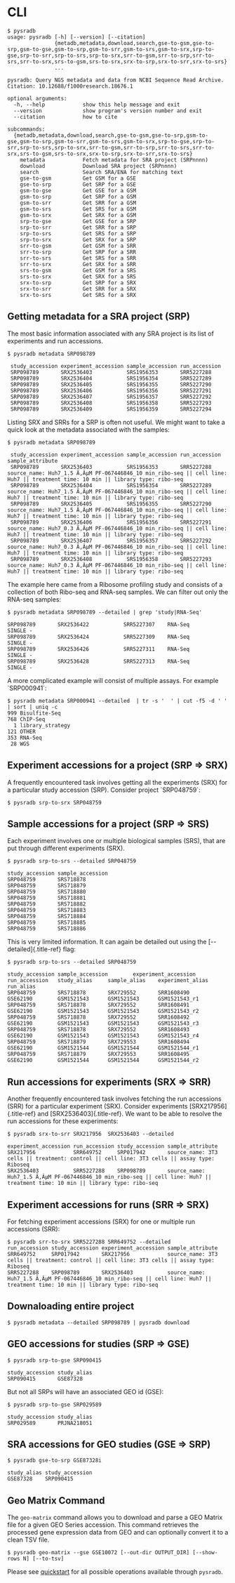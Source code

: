 # CLI

    $ pysradb
    usage: pysradb [-h] [--version] [--citation]
                   {metadb,metadata,download,search,gse-to-gsm,gse-to-srp,gsm-to-gse,gsm-to-srp,gsm-to-srr,gsm-to-srs,gsm-to-srx,srp-to-gse,srp-to-srr,srp-to-srs,srp-to-srx,srr-to-gsm,srr-to-srp,srr-to-srs,srr-to-srx,srs-to-gsm,srs-to-srx,srx-to-srp,srx-to-srr,srx-to-srs}
                   ...

    pysradb: Query NGS metadata and data from NCBI Sequence Read Archive.
    Citation: 10.12688/f1000research.18676.1

    optional arguments:
      -h, --help            show this help message and exit
      --version             show program's version number and exit
      --citation            how to cite

    subcommands:
      {metadb,metadata,download,search,gse-to-gsm,gse-to-srp,gsm-to-gse,gsm-to-srp,gsm-to-srr,gsm-to-srs,gsm-to-srx,srp-to-gse,srp-to-srr,srp-to-srs,srp-to-srx,srr-to-gsm,srr-to-srp,srr-to-srs,srr-to-srx,srs-to-gsm,srs-to-srx,srx-to-srp,srx-to-srr,srx-to-srs}
        metadata            Fetch metadata for SRA project (SRPnnnn)
        download            Download SRA project (SRPnnnn)
        search              Search SRA/ENA for matching text
        gse-to-gsm          Get GSM for a GSE
        gse-to-srp          Get SRP for a GSE
        gsm-to-gse          Get GSE for a GSM
        gsm-to-srp          Get SRP for a GSM
        gsm-to-srr          Get SRR for a GSM
        gsm-to-srs          Get SRS for a GSM
        gsm-to-srx          Get SRX for a GSM
        srp-to-gse          Get GSE for a SRP
        srp-to-srr          Get SRR for a SRP
        srp-to-srs          Get SRS for a SRP
        srp-to-srx          Get SRX for a SRP
        srr-to-gsm          Get GSM for a SRR
        srr-to-srp          Get SRP for a SRR
        srr-to-srs          Get SRS for a SRR
        srr-to-srx          Get SRX for a SRR
        srs-to-gsm          Get GSM for a SRS
        srs-to-srx          Get SRX for a SRS
        srx-to-srp          Get SRP for a SRX
        srx-to-srr          Get SRR for a SRX
        srx-to-srs          Get SRS for a SRX

## Getting metadata for a SRA project (SRP)

The most basic information associated with any SRA project is its list
of experiments and run accessions.

    $ pysradb metadata SRP098789

     study_accession experiment_accession sample_accession run_accession
     SRP098789       SRX2536403           SRS1956353       SRR5227288
     SRP098789       SRX2536404           SRS1956354       SRR5227289
     SRP098789       SRX2536405           SRS1956355       SRR5227290
     SRP098789       SRX2536406           SRS1956356       SRR5227291
     SRP098789       SRX2536407           SRS1956357       SRR5227292
     SRP098789       SRX2536408           SRS1956358       SRR5227293
     SRP098789       SRX2536409           SRS1956359       SRR5227294

Listing SRX and SRRs for a SRP is often not useful. We might want to
take a quick look at the metadata associated with the samples:

    $ pysradb metadata SRP098789

     study_accession experiment_accession sample_accession run_accession sample_attribute
     SRP098789       SRX2536403           SRS1956353       SRR5227288    source_name: Huh7_1.5 Ã‚ÂµM PF-067446846_10 min_ribo-seq || cell line: Huh7 || treatment time: 10 min || library type: ribo-seq
     SRP098789       SRX2536404           SRS1956354       SRR5227289    source_name: Huh7_1.5 Ã‚ÂµM PF-067446846_10 min_ribo-seq || cell line: Huh7 || treatment time: 10 min || library type: ribo-seq
     SRP098789       SRX2536405           SRS1956355       SRR5227290    source_name: Huh7_1.5 Ã‚ÂµM PF-067446846_10 min_ribo-seq || cell line: Huh7 || treatment time: 10 min || library type: ribo-seq
     SRP098789       SRX2536406           SRS1956356       SRR5227291    source_name: Huh7_0.3 Ã‚ÂµM PF-067446846_10 min_ribo-seq || cell line: Huh7 || treatment time: 10 min || library type: ribo-seq
     SRP098789       SRX2536407           SRS1956357       SRR5227292    source_name: Huh7_0.3 Ã‚ÂµM PF-067446846_10 min_ribo-seq || cell line: Huh7 || treatment time: 10 min || library type: ribo-seq
     SRP098789       SRX2536408           SRS1956358       SRR5227293    source_name: Huh7_0.3 Ã‚ÂµM PF-067446846_10 min_ribo-seq || cell line: Huh7 || treatment time: 10 min || library type: ribo-seq

The example here came from a Ribosome profiling study and consists of a
collection of both Ribo-seq and RNA-seq samples. We can filter out only
the RNA-seq samples:

    $ pysradb metadata SRP098789 --detailed | grep 'study|RNA-Seq'

    SRP098789       SRX2536422           SRR5227307    RNA-Seq          SINGLE -
    SRP098789       SRX2536424           SRR5227309    RNA-Seq          SINGLE -
    SRP098789       SRX2536426           SRR5227311    RNA-Seq          SINGLE -
    SRP098789       SRX2536428           SRR5227313    RNA-Seq          SINGLE -

A more complicated example will consist of multiple assays. For example
\`SRP000941\`:

    $ pysradb metadata SRP000941 --detailed  | tr -s '  ' | cut -f5 -d ' ' | sort | uniq -c
    999 Bisulfite-Seq
    768 ChIP-Seq
      1 library_strategy
    121 OTHER
    353 RNA-Seq
     28 WGS

## Experiment accessions for a project (SRP =\> SRX)

A frequently encountered task involves getting all the experiments (SRX)
for a particular study accession (SRP). Consider project \`SRP048759\`:

    $ pysradb srp-to-srx SRP048759

## Sample accessions for a project (SRP =\> SRS)

Each experiment involves one or multiple biological samples (SRS), that
are put through different experiments (SRX).

    $ pysradb srp-to-srs --detailed SRP048759

    study_accession sample_accession
    SRP048759       SRS718878
    SRP048759       SRS718879
    SRP048759       SRS718880
    SRP048759       SRS718881
    SRP048759       SRS718882
    SRP048759       SRS718883
    SRP048759       SRS718884
    SRP048759       SRS718885
    SRP048759       SRS718886

This is very limited information. It can again be detailed out using the
[\--detailed]{.title-ref} flag:

    $ pysradb srp-to-srs --detailed SRP048759

    study_accession sample_accession        experiment_accession    run_accession   study_alias     sample_alias    experiment_alias        run_alias
    SRP048759       SRS718878       SRX729552       SRR1608490      GSE62190        GSM1521543      GSM1521543      GSM1521543_r1
    SRP048759       SRS718878       SRX729552       SRR1608491      GSE62190        GSM1521543      GSM1521543      GSM1521543_r2
    SRP048759       SRS718878       SRX729552       SRR1608492      GSE62190        GSM1521543      GSM1521543      GSM1521543_r3
    SRP048759       SRS718878       SRX729552       SRR1608493      GSE62190        GSM1521543      GSM1521543      GSM1521543_r4
    SRP048759       SRS718879       SRX729553       SRR1608494      GSE62190        GSM1521544      GSM1521544      GSM1521544_r1
    SRP048759       SRS718879       SRX729553       SRR1608495      GSE62190        GSM1521544      GSM1521544      GSM1521544_r2

## Run accessions for experiments (SRX =\> SRR)

Another frequently encountered task involves fetching the run accessions
(SRR) for a particular experiment (SRX). Consider experiments
[SRX217956]{.title-ref} and [SRX2536403]{.title-ref}. We want to be able
to resolve the run accessions for these experiments:

    $ pysradb srx-to-srr SRX217956  SRX2536403 --detailed

    experiment_accession run_accession study_accession sample_attribute
    SRX217956            SRR649752     SRP017942       source_name: 3T3 cells || treatment: control || cell line: 3T3 cells || assay type: Riboseq
    SRX2536403           SRR5227288    SRP098789       source_name: Huh7_1.5 Ã‚ÂµM PF-067446846_10 min_ribo-seq || cell line: Huh7 || treatment time: 10 min || library type: ribo-seq

## Experiment accessions for runs (SRR =\> SRX)

For fetching experiment accessions (SRX) for one or multiple run
accessions (SRR):

    $ pysradb srr-to-srx SRR5227288 SRR649752 --detailed
    run_accession study_accession experiment_accession sample_attribute
    SRR649752     SRP017942       SRX217956            source_name: 3T3 cells || treatment: control || cell line: 3T3 cells || assay type: Riboseq
    SRR5227288    SRP098789       SRX2536403           source_name: Huh7_1.5 Ã‚ÂµM PF-067446846_10 min_ribo-seq || cell line: Huh7 || treatment time: 10 min || library type: ribo-seq

## Downaloading entire project

    $ pysradb metadata --detailed SRP098789 | pysradb download

## GEO accessions for studies (SRP =\> GSE)

    $ pysradb srp-to-gse SRP090415

    study_accession study_alias
    SRP090415       GSE87328

But not all SRPs will have an associated GEO id (GSE):

    $ pysradb srp-to-gse SRP029589

    study_accession study_alias
    SRP029589       PRJNA218051

## SRA accessions for GEO studies (GSE =\> SRP)

    $ pysradb gse-to-srp GSE87328i

    study_alias study_accession
    GSE87328    SRP090415

## Geo Matrix Command

The `geo-matrix` command allows you to download and parse a GEO Matrix file for a given GEO Series accession. This command retrieves the processed gene expression data from GEO and can optionally convert it to a clean TSV file.

    $ pysradb geo-matrix --gse GSE10072 [--out-dir OUTPUT_DIR] [--show-rows N] [--to-tsv]


Please see
[quickstart](https://www.saket-choudhary.me/pysradb/quickstart.html#the-full-list-of-possible-pysradb-operations)
for all possible operations available through `pysradb`.
